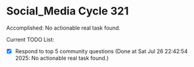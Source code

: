 # Social_Media Cycle 321

Accomplished: No actionable real task found.

Current TODO List:

- [x] Respond to top 5 community questions  (Done at Sat Jul 26 22:42:54 2025: No actionable real task found.)